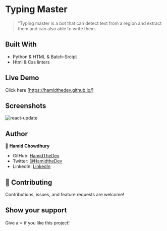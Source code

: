 # Typing Master 

> "Typing master is a bot that can detect text from a region and extract them and can also able to write them.

## Built With

- Python & HTML & Batch-Srcipt
- Html & Css linters

## Live Demo

Click here [https://hamidthedev.github.io/]

## Screenshots

![react-update](https://github.com/HamidTheDev/Article-of_The-Day-Bot/blob/main/Screenshot.png)


## Author

👤 **Hamid Chowdhury**

- GitHub: [HamidTheDev](https://github.com/hamidthedev)
- Twitter: [@HamidtheDev](https://twitter.com/hamidthedev)
- LinkedIn: [LinkedIn](https://www.linkedin.com/in/hamidthedev/)

## :handshake: Contributing

Contributions, issues, and feature requests are welcome!

## Show your support

Give a :star:️ if you like this project!

